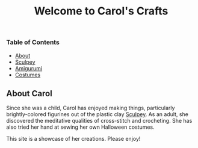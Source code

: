 <!DOCTYPE html>
<html>
  <head>
    <title>Carol's Crafts</title>
  </head>
  <body>
    <header><h1>Welcome to Carol's Crafts</h1></header>
    <h3>Table of Contents</h3>
    <ul>
      <li><a href="about">About</a></li>
      <li><a href="sculpey.html">Sculpey</a></li>
      <li><a href="amigurumi.html">Amigurumi</a></li>
      <li><a href="costumes.html">Costumes</a></li>
    </ul>
    <h2 id="about">About Carol</h2>
    <p>
      Since she was a child, Carol has enjoyed making things, particularly
      brightly-colored figurines out of the plastic clay
      <a href="https://www.sculpey.com/" target="_blank">Sculpey</a>. As an
      adult, she discovered the meditative qualities of cross-stitch and
      crocheting. She has also tried her hand at sewing her own Halloween
      costumes.
    </p>
    <p>
      This site is a showcase of her creations. Please enjoy!
    </p>
  </body>
</html>
